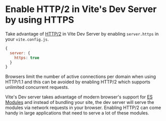# Enable HTTP/2 in Vite's Dev Server by using HTTPS

Take advantage of [HTTP/2](https://developer.mozilla.org/en-US/docs/Glossary/HTTP_2) in Vite Dev Server by enabling `server.https` in your `vite.config.js`.

```js
{
  server: {
    https: true
  }
}
```

Browsers limit the number of active connections per domain when using HTTP/1.1 and this can be avoided by enabling HTTP/2 which supports unlimited concurrent requests.

Vite's Dev server takes advantage of modern browser's support for [ES Modules](https://developer.mozilla.org/en-US/docs/Web/JavaScript/Guide/Modules) and instead of bundling your site, the dev server will serve the modules via network requests in your browser. Enabling HTTP/2 can come handy in large applications that need to serve a lot of these modules.
